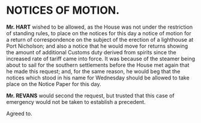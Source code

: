 # NOTICES OF MOTION.

**Mr. HART** wished to be allowed, as the House was not under the restriction of standing rules, to place on the notices for this day a notice of motion for a return of correspondence on the subject of the erection of a lighthouse at Port Nicholson; and also a notice that he would move for returns showing the amount of additional Customs duty derived from spirits since the increased rate of tariff came into force. It was because of the steamer being<!--15--> about to sail for the southern settlements before the House met again that he made this request; and, for the same reason, he would beg that the notices which stood in his name for Wednesday should be allowed to take place on the Notice Paper for this day.

**Mr. REVANS** would second the request, but trusted that this case of emergency would not be taken to establish a precedent.

Agreed to.